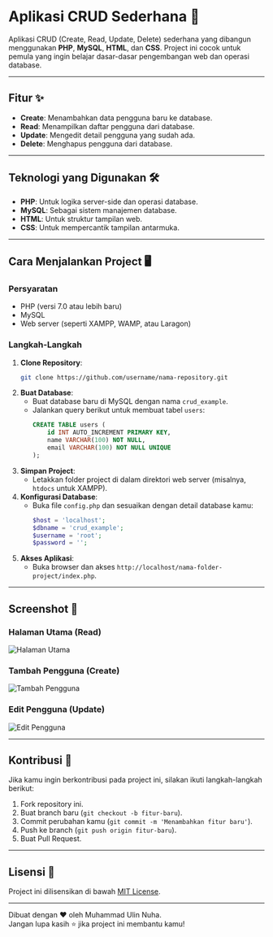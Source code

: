# Aplikasi CRUD Sederhana 🚀

Aplikasi CRUD (Create, Read, Update, Delete) sederhana yang dibangun menggunakan **PHP**, **MySQL**, **HTML**, dan **CSS**. Project ini cocok untuk pemula yang ingin belajar dasar-dasar pengembangan web dan operasi database.

---

## Fitur ✨

- **Create**: Menambahkan data pengguna baru ke database.
- **Read**: Menampilkan daftar pengguna dari database.
- **Update**: Mengedit detail pengguna yang sudah ada.
- **Delete**: Menghapus pengguna dari database.

---

## Teknologi yang Digunakan 🛠️

- **PHP**: Untuk logika server-side dan operasi database.
- **MySQL**: Sebagai sistem manajemen database.
- **HTML**: Untuk struktur tampilan web.
- **CSS**: Untuk mempercantik tampilan antarmuka.

---

## Cara Menjalankan Project 🖥️

### Persyaratan
- PHP (versi 7.0 atau lebih baru)
- MySQL
- Web server (seperti XAMPP, WAMP, atau Laragon)

### Langkah-Langkah
1. **Clone Repository**:
   ```bash
   git clone https://github.com/username/nama-repository.git
   ```
2. **Buat Database**:
   - Buat database baru di MySQL dengan nama `crud_example`.
   - Jalankan query berikut untuk membuat tabel `users`:
     ```sql
     CREATE TABLE users (
         id INT AUTO_INCREMENT PRIMARY KEY,
         name VARCHAR(100) NOT NULL,
         email VARCHAR(100) NOT NULL UNIQUE
     );
     ```
3. **Simpan Project**:
   - Letakkan folder project di dalam direktori web server (misalnya, `htdocs` untuk XAMPP).
4. **Konfigurasi Database**:
   - Buka file `config.php` dan sesuaikan dengan detail database kamu:
     ```php
     $host = 'localhost';
     $dbname = 'crud_example';
     $username = 'root';
     $password = '';
     ```
5. **Akses Aplikasi**:
   - Buka browser dan akses `http://localhost/nama-folder-project/index.php`.

---

## Screenshot 📸

### Halaman Utama (Read)
![Halaman Utama](screenshots/index.png)

### Tambah Pengguna (Create)
![Tambah Pengguna](screenshots/create.png)

### Edit Pengguna (Update)
![Edit Pengguna](screenshots/edit.png)

---

## Kontribusi 🤝

Jika kamu ingin berkontribusi pada project ini, silakan ikuti langkah-langkah berikut:
1. Fork repository ini.
2. Buat branch baru (`git checkout -b fitur-baru`).
3. Commit perubahan kamu (`git commit -m 'Menambahkan fitur baru'`).
4. Push ke branch (`git push origin fitur-baru`).
5. Buat Pull Request.

---

## Lisensi 📜

Project ini dilisensikan di bawah [MIT License](LICENSE).

---

Dibuat dengan ❤️ oleh Muhammad Ulin Nuha.  
Jangan lupa kasih ⭐ jika project ini membantu kamu!
